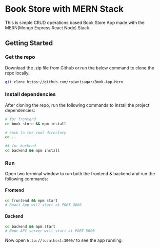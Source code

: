 # Book Store with MERN Stack
This is simple CRUD operations based Book Store App made with the MERN(Mongo Express React Node) Stack.



## Getting Started

### Get the repo

Download the .zip file from Github or run the below command to clone the repo locally.

```bash
git clone https://github.com/rajanisagar/Book-App-Mern
```

### Install dependencies

After cloning the repo, run the following commands to install the project dependencies:

```bash
# for frontend
cd book-store && npm install

# back to the root directory
cd ..

## for backend
cd backend && npm install
```


### Run

Open two terminal window to run both the frontend & backend and run the following commands:

#### Frontend

```bash
cd frontend && npm start
# React App will start at PORT 3000
```

#### Backend

```bash
cd backend && npm start
# Node API server will start at PORT 5000
```

Now open `http://localhost:3000/` to see the app running.
